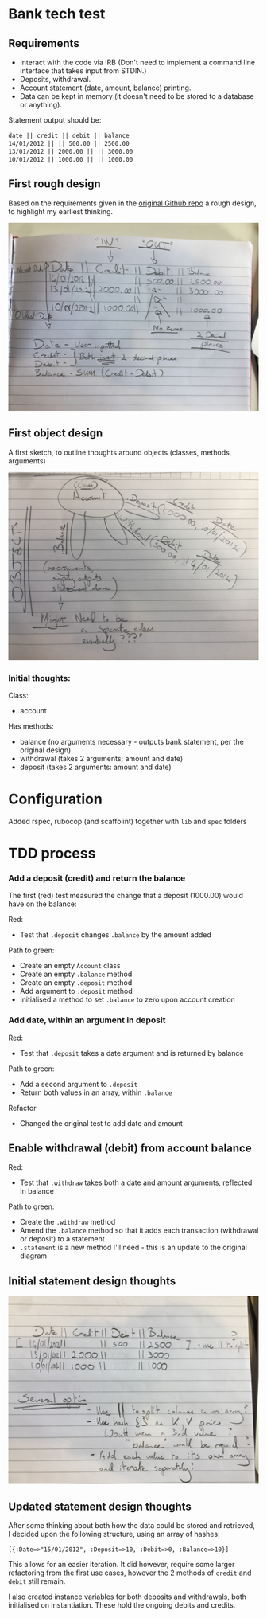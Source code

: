 # Bank tech test

## Requirements

- Interact with the code via IRB (Don't need to implement a command line interface that takes input from STDIN.)
- Deposits, withdrawal.
- Account statement (date, amount, balance) printing.
- Data can be kept in memory (it doesn't need to be stored to a database or anything).

Statement output should be:

```
date || credit || debit || balance
14/01/2012 || || 500.00 || 2500.00
13/01/2012 || 2000.00 || || 3000.00
10/01/2012 || 1000.00 || || 1000.00
```

## First rough design

Based on the requirements given in the [original Github repo](https://github.com/makersacademy/course/blob/master/individual_challenges/bank_tech_test.md) a rough design, to highlight my earliest thinking.

![First design bank tech test](/assets/first-design-bank-test.jpg "first design tech test")

## First object design

A first sketch, to outline thoughts around objects (classes, methods, arguments)

![First object design bank tech test](/assets/objects-first-design.jpg "first object design tech test")

### Initial thoughts:

Class:
- account

Has methods:
- balance (no arguments necessary - outputs bank statement, per the original design)
- withdrawal (takes 2 arguments; amount and date)
- deposit (takes 2 arguments: amount and date)

# Configuration

Added rspec, rubocop (and scaffolint) together with `lib` and `spec` folders

# TDD process

### Add a deposit (credit) and return the balance

The first (red) test measured the change that a deposit (1000.00) would have on the balance:

Red:
- Test that `.deposit` changes `.balance` by the amount added

Path to green:
- Create an empty `Account` class
- Create an empty `.balance` method
- Create an empty `.deposit` method
- Add argument to `.deposit` method
- Initialised a method to set `.balance` to zero upon account creation


### Add date, within an argument in deposit

Red:
- Test that `.deposit` takes a date argument and is returned by balance

Path to green:
- Add a second argument to `.deposit`
- Return both values in an array, within `.balance`

Refactor
- Changed the original test to add date and amount

## Enable withdrawal (debit) from account balance

Red:
- Test that `.withdraw` takes both a date and amount arguments, reflected in balance

Path to green:
- Create the `.withdraw` method
- Amend the `.balance` method so that it adds each transaction (withdrawal or deposit) to a statement
- `.statement` is a new method I'll need - this is an update to the original diagram

## Initial statement design thoughts

![Bank statement thoughts](/assets/bank-statement-thoughts.jpg "bank statement")

## Updated statement design thoughts

After some thinking about both how the data could be stored and retrieved, I decided upon the following structure, using an array of hashes:

```
[{:Date=>"15/01/2012", :Deposit=>10, :Debit=>0, :Balance=>10}]
```

This allows for an easier iteration. It did however, require some larger refactoring from the first use cases, however the 2 methods of `credit` and `debit` still remain.

I also created instance variables for both deposits and withdrawals, both initialised on instantiation. These hold the ongoing debits and credits.
